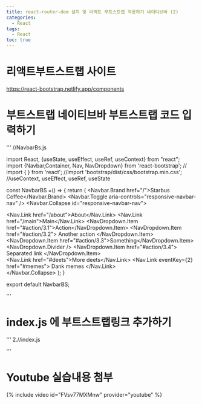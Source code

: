 ```yaml
---
title: react-router-dom 설치 및 리액트 부트스트랩 적용하기 네이티브바 (2)
categories:
  - React
tags:
  - React
toc: true
---
```


# 리액트부트스트랩 사이트
https://react-bootstrap.netlify.app/components

# 부트스트랩 네이티브바 부트스트랩 코드 입력하기
'''
//NavbarBs.js

import React, {useState, useEffect, useRef, useContext} from "react";
import {Navbar,Container, Nav, NavDropdown} from 'react-bootstrap';
// import { } from 'react';
//import 'bootstrap/dist/css/bootstrap.min.css';
//useContext, useEffect, useRef, useState

const NavbarBS =() => {
    return (
      <Navbar collapseOnSelect expand="lg" bg="dark" variant="dark">
        <Container>
          <Navbar.Brand href="/">Starbus Coffee</Navbar.Brand>
          <Navbar.Toggle aria-controls="responsive-navbar-nav" />
          <Navbar.Collapse id="responsive-navbar-nav">
            <Nav className="me-auto">
              <Nav.Link href="/about">About</Nav.Link>
              <Nav.Link href="/main">Main</Nav.Link>
              <NavDropdown title="Dropdown" id="collasible-nav-dropdown">
                <NavDropdown.Item href="#action/3.1">Action</NavDropdown.Item>
                <NavDropdown.Item href="#action/3.2">
                  Another action
                </NavDropdown.Item>
                <NavDropdown.Item href="#action/3.3">Something</NavDropdown.Item>
                <NavDropdown.Divider />
                <NavDropdown.Item href="#action/3.4">
                  Separated link
                </NavDropdown.Item>
              </NavDropdown>
            </Nav>
            <Nav>
              <Nav.Link href="#deets">More deets</Nav.Link>
              <Nav.Link eventKey={2} href="#memes">
                Dank memes
              </Nav.Link>
            </Nav>
          </Navbar.Collapse>
        </Container>
      </Navbar>
    );
  }
  
export default NavbarBS;

'''

# index.js 에 부트스트랩링크 추가하기
'''
2.//index.js
<!DOCTYPE html>
<html lang="ko">

<head>
  <meta charset="UTF-8">
  <meta name="viewport" content="width=device-width, initial-scale=1.0">
  <title>testwow</title>

  <link
  rel="stylesheet"
  href="https://cdn.jsdelivr.net/npm/bootstrap@5.2.3/dist/css/bootstrap.min.css"
  integrity="sha384-rbsA2VBKQhggwzxH7pPCaAqO46MgnOM80zW1RWuH61DGLwZJEdK2Kadq2F9CUG65"
  crossorigin="anonymous"
  />
  
</head>

<body>
  <div id="root"></div>
</body>

</html>
'''

# Youtube 실습내용 첨부
{% include video id="FVsv77MXMnw" provider="youtube" %}